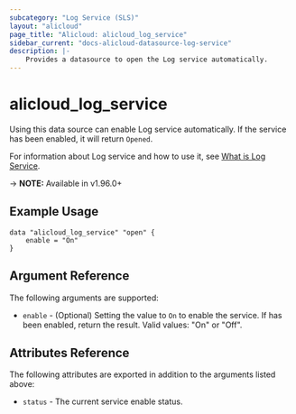 ```yaml
---
subcategory: "Log Service (SLS)"
layout: "alicloud"
page_title: "Alicloud: alicloud_log_service"
sidebar_current: "docs-alicloud-datasource-log-service"
description: |-
    Provides a datasource to open the Log service automatically.
---
```


# alicloud\_log\_service

Using this data source can enable Log service automatically. If the service has been enabled, it will return `Opened`.

For information about Log service and how to use it, see [What is Log Service](https://www.alibabacloud.com/help/product/28958.htm).

-> **NOTE:** Available in v1.96.0+

## Example Usage

```
data "alicloud_log_service" "open" {
	enable = "On"
}
```

## Argument Reference

The following arguments are supported:

* `enable` - (Optional) Setting the value to `On` to enable the service. If has been enabled, return the result. Valid values: "On" or "Off".

## Attributes Reference

The following attributes are exported in addition to the arguments listed above:

* `status` - The current service enable status. 